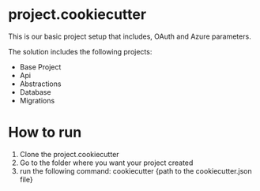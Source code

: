 # project.cookiecutter

This is our basic project setup that includes, OAuth and Azure parameters.

The solution includes the following projects:
- Base Project
- Api
- Abstractions
- Database
- Migrations

# How to run

1. Clone the project.cookiecutter
2. Go to the folder where you want your project created
3. run the following command:  cookiecutter {path to the cookiecutter.json file}
   


